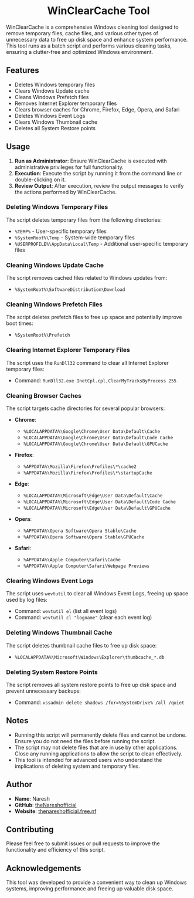 <h1 align="center"> WinClearCache Tool </h1>

WinClearCache is a comprehensive Windows cleaning tool designed to remove temporary files, cache files, and various other types of unnecessary data to free up disk space and enhance system performance. This tool runs as a batch script and performs various cleaning tasks, ensuring a clutter-free and optimized Windows environment.

## Features

- Deletes Windows temporary files
- Clears Windows Update cache
- Cleans Windows Prefetch files
- Removes Internet Explorer temporary files
- Clears browser caches for Chrome, Firefox, Edge, Opera, and Safari
- Deletes Windows Event Logs
- Clears Windows Thumbnail cache
- Deletes all System Restore points

## Usage

1. **Run as Administrator**: Ensure WinClearCache is executed with administrative privileges for full functionality.
2. **Execution**: Execute the script by running it from the command line or double-clicking on it.
3. **Review Output**: After execution, review the output messages to verify the actions performed by WinClearCache.


### Deleting Windows Temporary Files

The script deletes temporary files from the following directories:

- `%TEMP%` - User-specific temporary files
- `%SystemRoot%\Temp` - System-wide temporary files
- `%USERPROFILE%\AppData\Local\Temp` - Additional user-specific temporary files

### Cleaning Windows Update Cache

The script removes cached files related to Windows updates from:

- `%SystemRoot%\SoftwareDistribution\Download`

### Cleaning Windows Prefetch Files

The script deletes prefetch files to free up space and potentially improve boot times:

- `%SystemRoot%\Prefetch`

### Clearing Internet Explorer Temporary Files

The script uses the `RunDll32` command to clear all Internet Explorer temporary files:

- Command: `RunDll32.exe InetCpl.cpl,ClearMyTracksByProcess 255`

### Cleaning Browser Caches

The script targets cache directories for several popular browsers:

- **Chrome**:
  - `%LOCALAPPDATA%\Google\Chrome\User Data\Default\Cache`
  - `%LOCALAPPDATA%\Google\Chrome\User Data\Default\Code Cache`
  - `%LOCALAPPDATA%\Google\Chrome\User Data\Default\GPUCache`

- **Firefox**:
  - `%APPDATA%\Mozilla\Firefox\Profiles\*\cache2`
  - `%APPDATA%\Mozilla\Firefox\Profiles\*\startupCache`

- **Edge**:
  - `%LOCALAPPDATA%\Microsoft\Edge\User Data\Default\Cache`
  - `%LOCALAPPDATA%\Microsoft\Edge\User Data\Default\Code Cache`
  - `%LOCALAPPDATA%\Microsoft\Edge\User Data\Default\GPUCache`

- **Opera**:
  - `%APPDATA%\Opera Software\Opera Stable\Cache`
  - `%APPDATA%\Opera Software\Opera Stable\GPUCache`

- **Safari**:
  - `%APPDATA%\Apple Computer\Safari\Cache`
  - `%APPDATA%\Apple Computer\Safari\Webpage Previews`

### Clearing Windows Event Logs

The script uses `wevtutil` to clear all Windows Event Logs, freeing up space used by log files:

- Command: `wevtutil el` (list all event logs)
- Command: `wevtutil cl "logname"` (clear each event log)

### Deleting Windows Thumbnail Cache

The script deletes thumbnail cache files to free up disk space:

- `%LOCALAPPDATA%\Microsoft\Windows\Explorer\thumbcache_*.db`

### Deleting System Restore Points

The script removes all system restore points to free up disk space and prevent unnecessary backups:

- Command: `vssadmin delete shadows /for=%SystemDrive% /all /quiet`


## Notes

- Running this script will permanently delete files and cannot be undone. Ensure you do not need the files before running the script.
- The script may not delete files that are in use by other applications. Close any running applications to allow the script to clean effectively.
- This tool is intended for advanced users who understand the implications of deleting system and temporary files.



## Author

- **Name**: Naresh
- **GitHub**: [theNareshofficial](https://github.com/theNareshofficial)
- **Website**: [thenareshofficial.free.nf](http://thenareshofficial.free.nf/)

## Contributing

Please feel free to submit issues or pull requests to improve the functionality and efficiency of this script.

## Acknowledgements

This tool was developed to provide a convenient way to clean up Windows systems, improving performance and freeing up valuable disk space.

